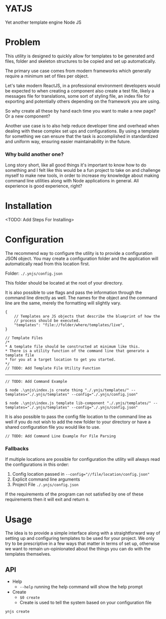 # YATJS
Yet another template engine Node JS

# Problem

This utility is designed to quickly allow for templates to be generated and files, folder and skeleton structures to be copied and set up automatically. 

The primary use case comes from modern frameworks which generally require a minimum set of files per object. 

Let's take modern ReactJS, in a professional environment developers would be expected to when creating a component also create a test file, likely a messages file for translations, some sort of styling file, an index file for exporting and potentially others depending on the framework you are using. 

So why create all these by hand each time you want to make a new page? Or a new component? 

Another use case is to also help reduce developer time and overhead when dealing with these complex set ups and configurations. By using a template for something we can ensure that the task is accomplished in standardized and uniform way, ensuring easier maintainability in the future.

### Why build another one?

Long story short, like all good things it's important to know how to do something and I felt like this would be a fun project to take on and challenge myself to make new tools, in order to increase my knowledge about making command line utilities along with Node applications in general. All experience is good experience, right?

# Installation
<TODO: Add Steps For Installing>

# Configuration

The recommend way to configure the utility is to provide a configuration JSON object. 
You may create a configuration folder and the application will automatically read from this location first.  

Folder: `./.ynjs/config.json`

This folder should be located at the root of your directory. 

It is also possible to use flags and pass the information through the command line directly as well. The names for the object and the command line are the same, merely the formatting will slightly vary.

```
{
    // Templates are JS objects that describe the blueprint of how the 
    // process should be executed.
    "templates": "file://folder/where/templates/live",
}
```

```
// Template Files
/*
* A template file should be constructed at minimum like this. 
* There is a utility function of the command line that generate a template file
* for you at a target location to get you started.
*/
// TODO: Add Template File Utility Function

```


---
```
// TODO: Add Command Example

$ node .\ynjs\index.js create thing "./.ynjs/templates/" --templates="./.ynjs/templates" --config="./.ynjs/config.json"

$ node .\ynjs\index.js template lib-component "./.ynjs/templates/" --templates="./.ynjs/templates" --config="./.ynjs/config.json"

```

It is also possible to pass the config file location to the command line as well if you do not wish to add the new folder to your directory or have a shared configuration file you would like to use.

```
// TODO: Add Command Line Example For File Parsing
```

### Fallbacks

If multiple locations are possible for configuration the utility will always read the configurations in this order:

1. Config location passed in `--config="//file/location/config.json"`
2. Explicit command line arguments 
3. Project File `./.ynjs/config.json`

If the requirements of the program can not satisfied by one of these requirements then it will exit and return `0`. 

# Usage

The idea is to provide a simple interface along with a straightforward way of setting up and configuring templates to be used for your project. We only try to be prescriptive in a few ways that matter in terms of set up, otherwise we want to remain un-opinionated about the things you can do with the templates themselves.  

## API

- Help
    - `--help` running the help command will show the help prompt
- Create
    - `$0 create`
    - Create is used to tell the system based on your configuration file

```
ynjs create 

```

